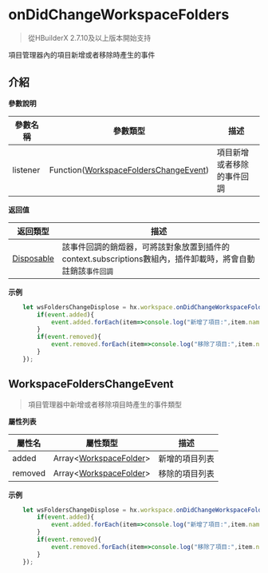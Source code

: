 # onDidChangeWorkspaceFolders

> 從HBuilderX 2.7.10及以上版本開始支持

項目管理器內的項目新增或者移除時產生的事件

## 介紹

**參數說明**

|參數名稱	|參數類型															|描述		|
|--			|--																	|--			|
|listener	|Function([WorkspaceFoldersChangeEvent](#WorkspaceFoldersChangeEvent))	|項目新增或者移除的事件回調	|

**返回值**

|返回類型	|描述				|
|--			|--					|
|[Disposable](/ExtensionDocs/Api/other/Disposable)	|該事件回調的銷燬器，可將該對象放置到插件的context.subscriptions數組內，插件卸載時，將會自動註銷該`事件回調`	|

**示例**

``` javascript
    let wsFoldersChangeDisplose = hx.workspace.onDidChangeWorkspaceFolders(function(event){
        if(event.added){
            event.added.forEach(item=>console.log("新增了項目:",item.name));
        }
        if(event.removed){
            event.removed.forEach(item=>console.log("移除了項目:",item.name));
        }
    });
```

## WorkspaceFoldersChangeEvent

> 項目管理器中新增或者移除項目時產生的事件類型

**屬性列表**

|屬性名	|屬性類型											|描述			|
|--		|--													|--				|
|added	| Array&lt;[WorkspaceFolder](/ExtensionDocs/Api/other/WorkspaceFolder)&gt;	|新增的項目列表	|
|removed| Array&lt;[WorkspaceFolder](/ExtensionDocs/Api/other/WorkspaceFolder)&gt;	|移除的項目列表	|

**示例**

``` javascript
    let wsFoldersChangeDisplose = hx.workspace.onDidChangeWorkspaceFolders(function(event){
        if(event.added){
            event.added.forEach(item=>console.log("新增了項目:",item.name));
        }
        if(event.removed){
            event.removed.forEach(item=>console.log("移除了項目:",item.name));
        }
    });
```
